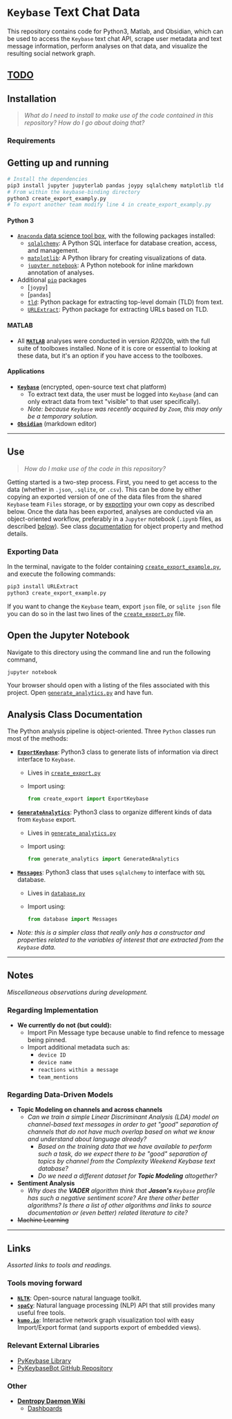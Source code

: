 # `Keybase` Text Chat Data

This repository contains code for Python3, Matlab, and Obsidian, which can be used to access the `Keybase` text chat API, scrape user metadata and text message information, perform analyses on that data, and visualize the resulting social network graph.

## [TODO](./TODO.md)

## Installation

> *What do I need to install to make use of the code contained in this repository?* 
> *How do I go about doing that?*

### Requirements

## Getting up and running

``` bash
# Install the dependencies
pip3 install jupyter jupyterlab pandas joypy sqlalchemy matplotlib tld URLExtract calmap
# From within the keybase-binding directory
python3 create_export_examply.py
# To export another team modify line 4 in create_export_examply.py
```

#### Python 3 ####

* [`Anaconda` data science tool box](https://www.anaconda.com/products/individual), with the following packages installed:
  * [`sqlalchemy`](https://www.sqlalchemy.org/download.html): A Python SQL interface for database creation, access, and management.
  * [`matplotlib`](https://matplotlib.org/3.3.2/users/installing.html):  A Python library for creating visualizations of data.
  * [`jupyter notebook`](https://jupyter.org/install): A Python notebook for inline markdown annotation of analyses.
* Additional [`pip`](https://docs.python.org/3/installing/index.html) packages
  * [`joypy`]
  * [`pandas`]
  * [`tld`](https://pypi.org/project/tld/): Python package for extracting top-level domain (TLD) from text.
  * [`URLExtract`](https://pypi.org/project/urlextract/): Python package for extracting URLs based on TLD.

#### MATLAB ####

* All **[`MATLAB`](https://www.mathworks.com/)** analyses were conducted in version *R2020b*, with the full suite of toolboxes installed. None of it is core or essential to looking at these data, but it's an option if you have access to the toolboxes. 

#### Applications ####

* **[`Keybase`](https://keybase.io/download)** (encrypted, open-source text chat platform)
  * To extract text data, the user must be logged into `Keybase` (and can only extract data from text "visible" to that user specifically).
  * *Note: because `Keybase` was recently acquired by `Zoom`, this may only be a temporary solution.*
* **[`Obsidian`](https://obsidian.md/)** (markdown editor)

---

## Use ##

> *How do I make use of the code in this repository?*

Getting started is a two-step process. First, you need to get access to the data (whether in `.json`, `.sqlite`, or `.csv`). This can be done by either copying an exported version of one of the data files from the shared `Keybase` team `Files` storage, or by [exporting](#exporting-data) your own copy as described below. Once the data has been exported, analyses are conducted via an object-oriented workflow, preferably in a `Jupyter` notebook (`.ipynb` files, as described [below](#open-the-jupyter-notebook)). See class [documentation](#analysis-class-documentation) for object property and method details.

### Exporting Data

In the terminal, navigate to the folder containing [`create_export_example.py`](create_export_example.py), and execute the following commands:

``` bash
pip3 install URLExtract
python3 create_export_example.py
```
If you want to change the `Keybase` team, export `json` file, or `sqlite json` file you can do so in the last two lines of the [`create_export.py`](create_export.py) file.

## Open the Jupyter Notebook

Navigate to this directory using the command line and run the following command,

``` bash
jupyter notebook
```

Your browser should open with a listing of the files associated with this project. Open [`generate_analytics.py`](generate_analytics.py) and have fun.

## Analysis Class Documentation ##

The Python analysis pipeline is object-oriented. Three `Python` classes run most of the methods:

* **[`ExportKeybase`](./docs/ExportKeybase.md)**: Python3 class to generate lists of information via direct interface to `Keybase`.

  * Lives in [`create_export.py`](create_export.py)

  * Import using:

    ```python
    from create_export import ExportKeybase
    ```

* **[`GenerateAnalytics`](./docs/GenerateAnalytics.md)**: Python3 class to organize different kinds of data from `Keybase` export.

  * Lives in [`generate_analytics.py`](generate_analytics.py)

  * Import using:

    ```python
    from generate_analytics import GeneratedAnalytics
    ```

* **[`Messages`](#messages-class)**: Python3 class that uses `sqlalchemy` to interface with `SQL` database.

  * Lives in [`database.py`](database.py)

  * Import using:

    ```python
    from database import Messages
    ```
    
* *Note: this is a simpler class that really only has a constructor and properties related to the variables of interest that are extracted from the `Keybase` data.*

---

## Notes ##

*Miscellaneous observations during development.*

### Regarding Implementation

- **We currently do not (but could):**
  - Import Pin Message type because unable to find refence to message being pinned.
  - Import additional metadata such as: 
    - `device ID` 
    - `device name` 
    - `reactions within a message` 
    - `team_mentions` 

### Regarding Data-Driven Models ###

* **Topic Modeling on channels and across channels**
  * *Can we train a simple Linear Discriminant Analysis (LDA) model on channel-based text messages in order to get "good" separation of channels that do not have much overlap based on what we know and understand about language already?*
    * *Based on the training data that we have available to perform such a task, do we expect there to be "good" separation of topics by channel from the Complexity Weekend Keybase text database?*
    * *Do we need a different dataset for **Topic Modeling** altogether?*
* **Sentiment Analysis**
  * *Why does the **VADER** algorithm think that **Jason's** `Keybase` profile has such a negative sentiment score? Are there other better algorithms? Is there a list of other algorithms and links to source documentation or (even better) related literature to cite?*
* ~~Machine Learning~~

---

## Links

*Assorted links to tools and readings.*

### Tools moving forward

* **[`NLTK`](https://www.nltk.org/)**: Open-source natural language toolkit.
* **[`spaCy`](https://spacy.io/)**: Natural language processing (NLP) API that still provides many useful free tools.
* **[`kumo.io`](https://kumo.io/)**: Interactive network graph visualization tool with easy Import/Export format (and supports export of embedded views).

### Relevant External Libraries

* [PyKeybase Library](https://pypi.org/project/pykeybase/)
* [PyKeybaseBot GitHub Repository](https://github.com/keybase/pykeybasebot)

### Other ###

* **[Dentropy Daemon Wiki](https://wiki.dentropydaemon.io/)**
  * [Dashboards](https://wiki.dentropydaemon.io/en/Dashboards)

